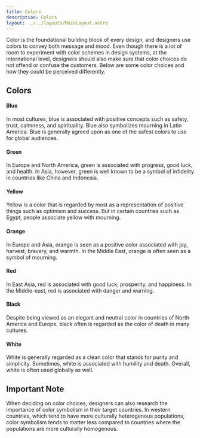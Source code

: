 ```yaml
---
title: Colors
description: Colors
layout: ../../layouts/MainLayout.astro
---
```


Color is the foundational building block of every design, and designers use colors to convey both message and mood. Even though there is a lot of room to experiment with color schemes in design systems, at the international level, designers should also make sure that color choices do not offend or confuse the customers. Below are some color choices and how they could be perceived differently.

## Colors

<div class="highlightbox5" style="border-inline-start: 4px solid var(--blue); background-color: var(--blue-bg);">
<h4>Blue</h4>
In most cultures, blue is associated with positive concepts such as safety, trust, calmness, and spirituality. Blue also symbolizes mourning in Latin America. Blue is generally agreed upon as one of the safest colors to use for global audiences.
</div>

<div class="highlightbox5" style="border-inline-start: 4px solid var(--green); background-color: var(--green-bg);">
<h4>Green</h4>
In Europe and North America, green is associated with progress, good luck, and health. In Asia, however, green is well known to be a symbol of infidelity in countries like China and Indonesia.
</div>

<div class="highlightbox5" style="border-inline-start: 4px solid var(--yellow); background-color: var(--yellow-bg);">
<h4>Yellow</h4>
Yellow is a color that is regarded by most as a representation of positive things such as optimism and success. But in certain countries such as Egypt, people associate yellow with mourning.
</div>

<div class="highlightbox5" style="border-inline-start: 4px solid var(--orange); background-color: var(--orange-bg);">
<h4>Orange</h4>
In Europe and Asia, orange is seen as a positive color associated with joy, harvest, bravery, and warmth. In the Middle East, orange is often seen as a symbol of mourning.
</div>

<div class="highlightbox5" style="border-inline-start: 4px solid var(--red); background-color: var(--red-bg);">
<h4>Red</h4>
In East Asia, red is associated with good luck, prosperity, and happiness. In the Middle-east, red is associated with danger and warning. 
</div>

<div class="highlightbox5" style="border-inline-start: 4px solid var(--black); background-color: var(--black-bg);">
<h4>Black</h4>
Despite being viewed as an elegant and neutral color in countries of North America and Europe, black often is regarded as the color of death in many cultures.
</div>

<div class="highlightbox5" style="border-inline-start: 4px solid var(--white); background-color: var(--white-bg);">
<h4>White</h4>
White is generally regarded as a clean color that stands for purity and simplicity. Sometimes, white is associated with humility and death. Overall, white is often used globally as well.
</div>

## Important Note

When deciding on color choices, designers can also research the importance of color symbolism in their target countries. In western countries, which tend to have more culturally heterogenous populations, color symbolism tends to matter less compared to countries where the populations are more culturally homogenous.